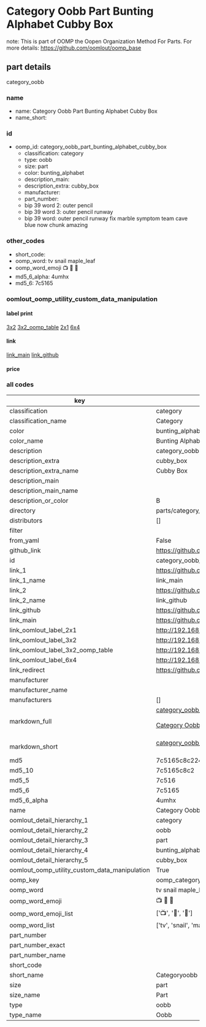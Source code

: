 # Category Oobb Part Bunting Alphabet Cubby Box  

note: This is part of OOMP the Oopen Organization Method For Parts. For more details: https://github.com/oomlout/oomp_base

##  part details
  



category_oobb



### name
* name: Category Oobb Part Bunting Alphabet Cubby Box
* name_short: 
### id
* oomp_id: category_oobb_part_bunting_alphabet_cubby_box
  * classification: category
  * type: oobb
  * size: part
  * color: bunting_alphabet
  * description_main: 
  * description_extra: cubby_box
  * manufacturer: 
  * part_number: 
  * bip 39 word 2: outer pencil
  * bip 39 word 3: outer pencil runway
  * bip 39 word: outer pencil runway fix marble symptom team cave blue now chunk amazing

### other_codes
* short_code: 
* oomp_word: tv snail maple_leaf
* oomp_word_emoji :tv: :snail: :maple_leaf:
* md5_6_alpha: 4umhx
* md5_6: 7c5165






### oomlout_oomp_utility_custom_data_manipulation
#### label print
[3x2](http://192.168.1.245:1112/?label=oomp%204umhx)
[3x2_oomp_table](http://192.168.1.108:1112/?label=oomp%204umhx)
[2x1](http://192.168.1.242:1112/?label=oomp%204umhx)
[6x4](http://192.168.1.55:1112/?label=oomp%204umhx)    

#### link

[link_main](https://github.com/oomlout/oomlout_oomp_version_1_messy/tree/main/parts/category_oobb_part_bunting_alphabet_cubby_box) [link_github](https://github.com/oomlout/oomlout_oomp_version_1_messy/tree/main/parts/category_oobb_part_bunting_alphabet_cubby_box)                             

#### price







### all codes 
| key | value |  
| --- | --- |  
| classification | category |  
| classification_name | Category |  
| color | bunting_alphabet |  
| color_name | Bunting Alphabet |  
| description | category_oobb |  
| description_extra | cubby_box |  
| description_extra_name | Cubby Box |  
| description_main |  |  
| description_main_name |  |  
| description_or_color | B  |  
| directory | parts/category_oobb_part_bunting_alphabet_cubby_box |  
| distributors | [] |  
| filter |  |  
| from_yaml | False |  
| github_link | https://github.com/oomlout/oomlout_oomp_part_src/tree/main/parts/category_oobb_part_bunting_alphabet_cubby_box |  
| id | category_oobb_part_bunting_alphabet_cubby_box |  
| link_1 | https://github.com/oomlout/oomlout_oomp_version_1_messy/tree/main/parts/category_oobb_part_bunting_alphabet_cubby_box |  
| link_1_name | link_main |  
| link_2 | https://github.com/oomlout/oomlout_oomp_version_1_messy/tree/main/parts/category_oobb_part_bunting_alphabet_cubby_box |  
| link_2_name | link_github |  
| link_github | https://github.com/oomlout/oomlout_oomp_version_1_messy/tree/main/parts/category_oobb_part_bunting_alphabet_cubby_box |  
| link_main | https://github.com/oomlout/oomlout_oomp_version_1_messy/tree/main/parts/category_oobb_part_bunting_alphabet_cubby_box |  
| link_oomlout_label_2x1 | http://192.168.1.242:1112/?label=oomp%204umhx |  
| link_oomlout_label_3x2 | http://192.168.1.245:1112/?label=oomp%204umhx |  
| link_oomlout_label_3x2_oomp_table | http://192.168.1.108:1112/?label=oomp%204umhx |  
| link_oomlout_label_6x4 | http://192.168.1.55:1112/?label=oomp%204umhx |  
| link_redirect | https://github.com/oomlout/oomlout_oomp_version_1_messy/tree/main/parts/category_oobb_part_bunting_alphabet_cubby_box |  
| manufacturer |  |  
| manufacturer_name |  |  
| manufacturers | [] |  
| markdown_full | [category_oobb_part_bunting_alphabet_cubby_box](none)<br>[](none)<br>[Category Oobb Part Bunting Alphabet Cubby Box](none)<br><br> |  
| markdown_short | [category_oobb_part_bunting_alphabet_cubby_box](none)<br><br> |  
| md5 | 7c5165c8c224dbd77243d5817ae8acea |  
| md5_10 | 7c5165c8c2 |  
| md5_5 | 7c516 |  
| md5_6 | 7c5165 |  
| md5_6_alpha | 4umhx |  
| name | Category Oobb Part Bunting Alphabet Cubby Box |  
| oomlout_detail_hierarchy_1 | category |  
| oomlout_detail_hierarchy_2 | oobb |  
| oomlout_detail_hierarchy_3 | part |  
| oomlout_detail_hierarchy_4 | bunting_alphabet |  
| oomlout_detail_hierarchy_5 | cubby_box |  
| oomlout_oomp_utility_custom_data_manipulation | True |  
| oomp_key | oomp_category_oobb_part_bunting_alphabet_cubby_box |  
| oomp_word | tv snail maple_leaf |  
| oomp_word_emoji | :tv: :snail: :maple_leaf: |  
| oomp_word_emoji_list | [':tv:', ':snail:', ':maple_leaf:'] |  
| oomp_word_list | ['tv', 'snail', 'maple_leaf'] |  
| part_number |  |  
| part_number_exact |  |  
| part_number_name |  |  
| short_code |  |  
| short_name | Categoryoobb |  
| size | part |  
| size_name | Part |  
| type | oobb |  
| type_name | Oobb |  

